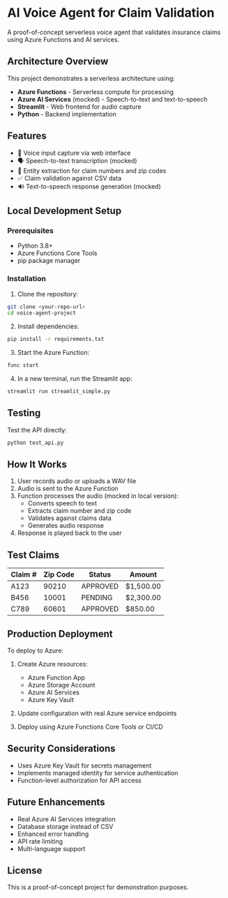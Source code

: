 # AI Voice Agent for Claim Validation

A proof-of-concept serverless voice agent that validates insurance claims using Azure Functions and AI services.

## Architecture Overview

This project demonstrates a serverless architecture using:
- **Azure Functions** - Serverless compute for processing
- **Azure AI Services** (mocked) - Speech-to-text and text-to-speech
- **Streamlit** - Web frontend for audio capture
- **Python** - Backend implementation

## Features

- 🎤 Voice input capture via web interface
- 🗣️ Speech-to-text transcription (mocked)
- 📝 Entity extraction for claim numbers and zip codes
- ✅ Claim validation against CSV data
- 🔊 Text-to-speech response generation (mocked)

## Local Development Setup

### Prerequisites

- Python 3.8+
- Azure Functions Core Tools
- pip package manager

### Installation

1. Clone the repository:
```bash
git clone <your-repo-url>
cd voice-agent-project
```

2. Install dependencies:
```bash
pip install -r requirements.txt
```

3. Start the Azure Function:
```bash
func start
```

4. In a new terminal, run the Streamlit app:
```bash
streamlit run streamlit_simple.py
```

## Testing

Test the API directly:
```bash
python test_api.py
```

## How It Works

1. User records audio or uploads a WAV file
2. Audio is sent to the Azure Function
3. Function processes the audio (mocked in local version):
   - Converts speech to text
   - Extracts claim number and zip code
   - Validates against claims data
   - Generates audio response
4. Response is played back to the user

## Test Claims

| Claim # | Zip Code | Status | Amount |
|---------|----------|---------|---------|
| A123 | 90210 | APPROVED | $1,500.00 |
| B456 | 10001 | PENDING | $2,300.00 |
| C789 | 60601 | APPROVED | $850.00 |

## Production Deployment

To deploy to Azure:

1. Create Azure resources:
   - Azure Function App
   - Azure Storage Account
   - Azure AI Services
   - Azure Key Vault

2. Update configuration with real Azure service endpoints
3. Deploy using Azure Functions Core Tools or CI/CD

## Security Considerations

- Uses Azure Key Vault for secrets management
- Implements managed identity for service authentication
- Function-level authorization for API access

## Future Enhancements

- Real Azure AI Services integration
- Database storage instead of CSV
- Enhanced error handling
- API rate limiting
- Multi-language support

## License

This is a proof-of-concept project for demonstration purposes.
